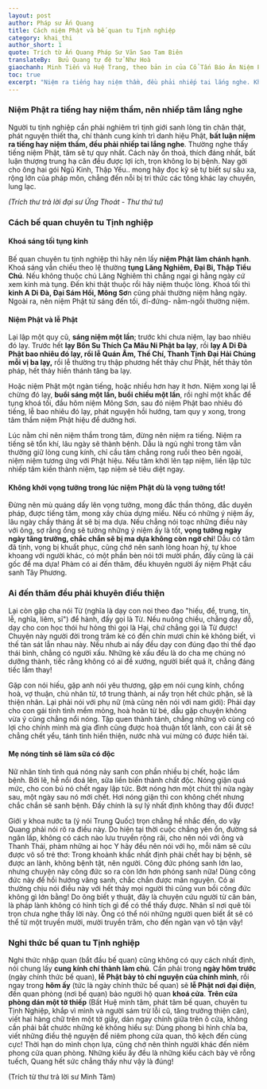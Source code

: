 ```yaml
---
layout: post
author: Pháp sư Ấn Quang
title: Cách niệm Phật và bế quan tu Tịnh nghiệp 
category: khai_thi
author_short: 1
quote: Trích từ Ấn Quang Pháp Sư Văn Sao Tam Biên
translateBy:  Bửu Quang tự đệ tử Như Hoà
giaochanh: Minh Tiến và Huệ Trang, theo bản in của Cổ Tấn Báo Ân Niệm Phật Đường, năm 2002.
toc: true
excerpt: "Niệm ra tiếng hay niệm thầm, đều phải nhiếp tai lắng nghe. Khoá sáng tụng chú Lăng Nghiêm Đại Bi, Thập Tiểu Chú. Khoá tối tụng kinh A Di Đà, Đại Sám Hối, Mông Sơn.."
---
```


### Niệm Phật ra tiếng hay niệm thầm, nên nhiếp tâm lắng nghe 

Người tu tịnh nghiệp cần phải nghiêm trì tịnh giới sanh lòng tin chân thật, phát nguyện thiết tha, chí thành cung kính trì danh 
hiệu Phật, **bất luận niệm ra tiếng hay niệm thầm, đều phải nhiếp tai lắng nghe**. Thường nghe thấy tiếng niệm Phật, tâm sẽ tự quy nhất. 
Cách này ổn thoả, thích đáng nhất, bất luận thượng trung hạ căn đều được lợi ích, trọn không lo bị bệnh. Nay gởi cho ông hai gói 
Ngũ Kinh, Thập Yếu.. mong hãy đọc kỹ sẽ tự biết sự sâu xa, rộng lớn của pháp môn, chẳng đến nỗi bị tri thức các tông khác lay 
chuyển, lung lạc. 

_(Trích thư trả lời đại sư Ứng Thoát - Thư thứ tư)_

### Cách bế quan chuyên tu Tịnh nghiệp 

#### Khoá sáng tối tụng kinh 

Bế quan chuyên tu tịnh nghiệp thì hãy nên lấy **niệm Phật làm chánh hạnh**. Khoá sáng vẫn chiếu theo lệ thường **tụng Lăng Nghiêm, Đại Bi, 
Thập Tiểu Chú**. Nếu không thuộc chú Lăng Nghiêm thì chẳng ngại gì hằng ngày cứ xem kinh mà tụng. Đến khi thật thuộc rồi hãy niệm thuộc 
lòng. Khoá tối thì **kinh A Di Đà, Đại Sám Hối, Mông Sơ**n cũng phải thường niệm hằng ngày. Ngoài ra, nên niệm Phật từ sáng đến tối, đi-đứng-
nằm-ngồi thường niệm. 

#### Niệm Phật và lễ Phật 

Lại lập một quy cũ, **sáng niệm một lần**; trước khi chưa niệm, lạy bao nhiêu đó lạy. Trước hết **lạy Bổn Su Thích Ca Mâu Ni Phật ba lạy**, rồi 
**lạy A Di Đà Phật bao nhiêu đó lạy, rồi lễ Quán Âm, Thế Chí, Thanh Tịnh Đại Hải Chúng mỗi vị ba lạy,** rồi lễ thường trụ thập phương 
hết thảy chư Phật, hết thảy tôn pháp, hết thảy hiền thánh tăng ba lạy. 

Hoặc niệm Phật một ngàn tiếng, hoặc nhiều hơn hay ít hơn. Niệm xong lại lễ chừng đó lạy, **buổi sáng một lần, buổi chiều một lần**, rồi nghỉ một khắc để 
tụng khoá tối, đầu hôm niệm Mông Sơn, sau đó niệm Phật bao nhiêu đó tiếng, lễ bao nhiêu đó lạy, phát nguyện hồi hướng, tam quy y xong, trong tâm thầm 
niệm Phật hiệu để dưỡng hơi. 

Lúc nằm chỉ nên niệm thầm trong tâm, đừng nên niệm ra tiếng. Niệm ra tiếng sẽ tổn khí, lâu ngày sẽ thành bệnh. Dẫu là ngủ nghỉ trong tâm vẫn thường 
giữ lòng cung kính, chỉ cầu tâm chẳng rong ruổi theo bên ngoài, niệm niệm tương ứng với Phật hiệu. Nếu tâm khởi lên tạp niệm, liền lập tức nhiếp tâm kiền 
thành niệm, tạp niệm sẽ tiêu diệt ngay. 

#### Không khởi vọng tưởng trong lúc niệm Phật dù là vọng tưởng tốt!

Đừng nên mù quáng dấy lên vọng tưởng, mong đắc thần thông, đắc duyên pháp, được tiếng tăm, mong xây chùa dựng miếu. Nếu có những ý niệm ấy, lâu 
ngày chầy tháng ắt sẽ bị ma dựa. Nếu chẳng nói toạc những điều này với ông, sợ rằng ổng sẽ tưởng những ý niệm ấy là tốt, **vọng tưởng ngày ngày 
tăng trưởng, chắc chắn sẽ bị ma dựa không còn ngờ chi**! Dẫu có tâm đã tịnh, vọng bị khuất phục, cũng chớ nên sanh lòng hoan hỷ, tự khoe khoang với 
người khác, có một phần bèn nói tới mười phần, đấy cũng là cái gốc để ma dựa! Phàm có ai đến thăm, đều khuyên người ấy niệm Phật cầu sanh Tây Phương. 

### Ai đến thăm đều phải khuyên điều thiện 

Lại còn gặp cha nói Từ (nghĩa là dạy con noi theo đạo "hiếu, để, trung, tín, lễ, nghĩa, liêm, sỉ") để hành, đấy gọi là Từ. Nếu nuông chiều, 
chẳng dạy dỗ, dạy cho con học thói hư hỏng thì gọi là Hại, chứ chẳng gọi là Từ được! Chuyện này người đời trong trăm kẻ có đến chín mươi chín kẻ không 
biết, vì thế tàn sát lẫn nhau này. Nếu nhưb ai nấy đều dạy con đúng đạo thì thế đạo thái bình, chẳng có người xấu. Những kẻ xấu đều là do cha mẹ chúng 
nó dưỡng thành, tiếc rằng không có ai đề xướng, người biết quá ít, chẳng đáng tiếc lắm thay!

Gặp con nói hiếu, gặp anh nói yêu thương, gặp em nói cung kính, chồng hoà, vợ thuận, chủ nhân từ, tớ trung thành, ai nấy trọn hết chức phận, sẽ là thiện nhân. 
Lại phải nói với phụ nữ (mà cũng nên nói với nam giới): Phải dạy cho con gái tính tình mềm mỏng, hoà hoãn từ bé, dẫu gặp chuyện không vừa ý 
cũng chẳng nổi nóng. Tập quen thành tánh, chẳng những vô cùng có lợi cho chính mình mà gia đình cũng được hoà thuận tốt lành, con cái ắt sẽ chẳng 
chết yểu, tánh tình hiền thiện, nước nhà vui mừng có được hiền tài. 

#### Mẹ nóng tính sẽ làm sữa có độc 

Nữ nhân tính tình quá nóng nảy sanh con phần nhiều bị chết, hoặc lắm bệnh. Bởi lẽ, hễ nổi đoá lên, sữa liền biến thành chất độc. Nóng giận quá 
mức, cho con bú nó chết ngay lập tức. Bớt nóng hơn một chút thì nửa ngày sau, một ngày sau nó mới chết. Hơi nóng giận thì con không chết nhưng chắc 
chắn sẽ sanh bệnh. Đấy chính là sự lý nhất định không thay đổi được!

Giới y khoa nước ta (ý nói Trung Quốc) trọn chẳng hề nhắc đến, do vậy Quang phải nói rõ ra điều này. Do hiện tại thời cuộc chẳng yên ổn, đường 
sá ngăn lấp, không có cách nào lưu truyền rộng rãi, cho nên nói với ông và Thanh Thái, phàm những ai học Y hãy đều nên nói với họ, mỗi năm sẽ cứu 
được vô số trẻ thơ: Trong khoảnh khắc nhất định phải chết hay bị bệnh, sẽ được an lành, không bệnh tật, nên người. Công đức phóng sanh lớn lao, 
nhưng chuyện này công đức so ra còn lớn hơn phóng sanh nữa! Dùng công đức này để hồi hướng vãng sanh, chắc chắn được mãn nguyện. Có ai thường chịu 
nói điều này với hết thảy mọi người thì cũng vun bồi công đức không gì lớn bằng! Do ông biết y thuật, đây là chuyện cứu người từ căn bản, là pháp lành 
không có hình tích gì để có thể thấy được. Nhân sĩ nơi quê tôi trọn chưa nghe thấy lời này. Ông có thể nói những người quen biết ắt sẽ có thể từ một
 truyền mười, mười truyền trăm, cho đến ngàn vạn vô tận vậy!

### Nghi thức bế quan tu Tịnh nghiệp 

Nghi thức nhập quan (bắt đầu bế quan) cũng không có quy cách nhất định, nói chung lấy **cung kính chí thành làm chủ**. Cần phải trong **ngày hôm trước** (ngày 
chính thức bế quan), **lễ Phật bày tỏ chí nguyện của chính mình**, rồi ngay trong **hôm ấy** (tức là ngày chính thức bế quan) sẽ **lễ Phật nơi đại điện**, đến quan phòng
(nơi bế quan) bảo người hộ quan **khoá cửa**. **Trên cửa phòng dán một tờ thiếp** (Bất Huệ minh tâm, phát tâm bế quan, chuyên tu Tịnh Nghiệp, khắp vì mình và
 người sám trừ lỗi cũ, tăng trưởng thiện căn), viết hai hàng chữ trên một tờ giấy, dán ngay chính giữa trên ô cửa, không cần phải bắt chước những kẻ 
không hiểu sự: Dùng phong bì hình chĩa ba, viết những điều thệ nguyện để niêm phong cửa quan, thô kệch đến cùng cực! Thời hạn do mình chọn lựa, cũng 
chớ nên thỉnh người khác đến niêm phong cửa quan phòng. Những kiểu ấy đều là những kiểu cách bày vẽ rỗng tuếch, Quang hết sức chẳng thấy như vậy là đúng!

(Trích từ thư trả lời sư Minh Tâm)
